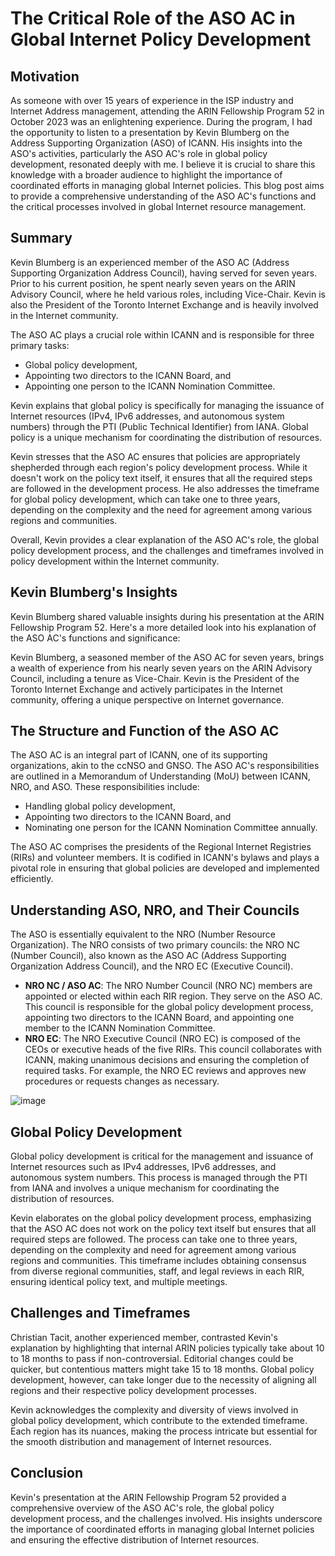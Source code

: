 # The Critical Role of the ASO AC in Global Internet Policy Development

## Motivation

As someone with over 15 years of experience in the ISP industry and Internet Address management, attending the ARIN Fellowship Program 52 in October 2023 was an enlightening experience. During the program, I had the opportunity to listen to a presentation by Kevin Blumberg on the Address Supporting Organization (ASO) of ICANN. His insights into the ASO's activities, particularly the ASO AC's role in global policy development, resonated deeply with me. I believe it is crucial to share this knowledge with a broader audience to highlight the importance of coordinated efforts in managing global Internet policies. This blog post aims to provide a comprehensive understanding of the ASO AC's functions and the critical processes involved in global Internet resource management.

## Summary

Kevin Blumberg is an experienced member of the ASO AC (Address Supporting Organization Address Council), having served for seven years. Prior to his current position, he spent nearly seven years on the ARIN Advisory Council, where he held various roles, including Vice-Chair. Kevin is also the President of the Toronto Internet Exchange and is heavily involved in the Internet community.

The ASO AC plays a crucial role within ICANN and is responsible for three primary tasks:

- Global policy development,
- Appointing two directors to the ICANN Board, and
- Appointing one person to the ICANN Nomination Committee.

Kevin explains that global policy is specifically for managing the issuance of Internet resources (IPv4, IPv6 addresses, and autonomous system numbers) through the PTI (Public Technical Identifier) from IANA. Global policy is a unique mechanism for coordinating the distribution of resources.

Kevin stresses that the ASO AC ensures that policies are appropriately shepherded through each region's policy development process. While it doesn't work on the policy text itself, it ensures that all the required steps are followed in the development process. He also addresses the timeframe for global policy development, which can take one to three years, depending on the complexity and the need for agreement among various regions and communities.

Overall, Kevin provides a clear explanation of the ASO AC's role, the global policy development process, and the challenges and timeframes involved in policy development within the Internet community.

## Kevin Blumberg's Insights

Kevin Blumberg shared valuable insights during his presentation at the ARIN Fellowship Program 52. Here's a more detailed look into his explanation of the ASO AC's functions and significance:

Kevin Blumberg, a seasoned member of the ASO AC for seven years, brings a wealth of experience from his nearly seven years on the ARIN Advisory Council, including a tenure as Vice-Chair. Kevin is the President of the Toronto Internet Exchange and actively participates in the Internet community, offering a unique perspective on Internet governance.

## The Structure and Function of the ASO AC

The ASO AC is an integral part of ICANN, one of its supporting organizations, akin to the ccNSO and GNSO. The ASO AC's responsibilities are outlined in a Memorandum of Understanding (MoU) between ICANN, NRO, and ASO. These responsibilities include:

- Handling global policy development,
- Appointing two directors to the ICANN Board, and
- Nominating one person for the ICANN Nomination Committee annually.

The ASO AC comprises the presidents of the Regional Internet Registries (RIRs) and volunteer members. It is codified in ICANN's bylaws and plays a pivotal role in ensuring that global policies are developed and implemented efficiently.

## Understanding ASO, NRO, and Their Councils

The ASO is essentially equivalent to the NRO (Number Resource Organization). The NRO consists of two primary councils: the NRO NC (Number Council), also known as the ASO AC (Address Supporting Organization Address Council), and the NRO EC (Executive Council).

- **NRO NC / ASO AC**: The NRO Number Council (NRO NC) members are appointed or elected within each RIR region. They serve on the ASO AC. This council is responsible for the global policy development process, appointing two directors to the ICANN Board, and appointing one member to the ICANN Nomination Committee.
- **NRO EC**: The NRO Executive Council (NRO EC) is composed of the CEOs or executive heads of the five RIRs. This council collaborates with ICANN, making unanimous decisions and ensuring the completion of required tasks. For example, the NRO EC reviews and approves new procedures or requests changes as necessary.

![image](https://github.com/user-attachments/assets/0b42b0fa-8a4a-44e7-a620-a787496be6ee)



## Global Policy Development

Global policy development is critical for the management and issuance of Internet resources such as IPv4 addresses, IPv6 addresses, and autonomous system numbers. This process is managed through the PTI from IANA and involves a unique mechanism for coordinating the distribution of resources.

Kevin elaborates on the global policy development process, emphasizing that the ASO AC does not work on the policy text itself but ensures that all required steps are followed. The process can take one to three years, depending on the complexity and need for agreement among various regions and communities. This timeframe includes obtaining consensus from diverse regional communities, staff, and legal reviews in each RIR, ensuring identical policy text, and multiple meetings.

## Challenges and Timeframes

Christian Tacit, another experienced member, contrasted Kevin's explanation by highlighting that internal ARIN policies typically take about 10 to 18 months to pass if non-controversial. Editorial changes could be quicker, but contentious matters might take 15 to 18 months. Global policy development, however, can take longer due to the necessity of aligning all regions and their respective policy development processes.

Kevin acknowledges the complexity and diversity of views involved in global policy development, which contribute to the extended timeframe. Each region has its nuances, making the process intricate but essential for the smooth distribution and management of Internet resources.

## Conclusion

Kevin's presentation at the ARIN Fellowship Program 52 provided a comprehensive overview of the ASO AC's role, the global policy development process, and the challenges involved. His insights underscore the importance of coordinated efforts in managing global Internet policies and ensuring the effective distribution of Internet resources.
